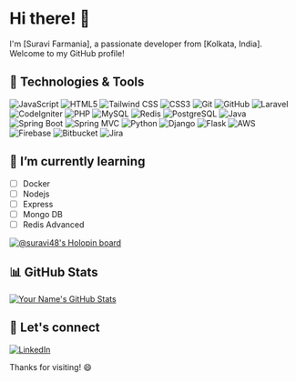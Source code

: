 # Hi there! 👋

I'm [Suravi Farmania], a passionate developer from [Kolkata, India]. Welcome to my GitHub profile!

## 🔧 Technologies & Tools
![JavaScript](https://img.shields.io/badge/-JavaScript-F7DF1E?logo=javascript&logoColor=black&style=flat)
![HTML5](https://img.shields.io/badge/-HTML5-E34F26?logo=html5&logoColor=white&style=flat)
![Tailwind CSS](https://img.shields.io/badge/-Tailwind%20CSS-38B2AC?logo=tailwind-css&logoColor=white&style=flat)
![CSS3](https://img.shields.io/badge/-CSS3-1572B6?logo=css3&logoColor=white&style=flat)
![Git](https://img.shields.io/badge/-Git-F05032?logo=git&logoColor=white&style=flat)
![GitHub](https://img.shields.io/badge/-GitHub-181717?logo=github&logoColor=white&style=flat)
![Laravel](https://img.shields.io/badge/-Laravel-FF2D20?logo=laravel&logoColor=white&style=flat)
![CodeIgniter](https://img.shields.io/badge/-CodeIgniter-EF4223?logo=codeigniter&logoColor=white&style=flat)
![PHP](https://img.shields.io/badge/-PHP-777BB4?logo=php&logoColor=white&style=flat)
![MySQL](https://img.shields.io/badge/-MySQL-4479A1?logo=mysql&logoColor=white&style=flat)
![Redis](https://img.shields.io/badge/-Redis-DC382D?logo=redis&logoColor=white&style=flat)
![PostgreSQL](https://img.shields.io/badge/-PostgreSQL-336791?logo=postgresql&logoColor=white&style=flat)
![Java](https://img.shields.io/badge/-Java-007396?logo=java&logoColor=white&style=flat)
![Spring Boot](https://img.shields.io/badge/-Spring%20Boot-6DB33F?logo=spring&logoColor=white&style=flat)
![Spring MVC](https://img.shields.io/badge/-Spring%20MVC-6DB33F?logo=spring&logoColor=white&style=flat)
![Python](https://img.shields.io/badge/-Python-3776AB?logo=python&logoColor=white&style=flat)
![Django](https://img.shields.io/badge/-Django-092E20?logo=django&logoColor=white&style=flat)
![Flask](https://img.shields.io/badge/-Flask-000000?logo=flask&logoColor=white&style=flat)
![AWS](https://img.shields.io/badge/-AWS-232F3E?logo=amazon-aws&logoColor=white&style=flat)
![Firebase](https://img.shields.io/badge/-Firebase-FFCA28?logo=firebase&logoColor=black&style=flat)
![Bitbucket](https://img.shields.io/badge/-Bitbucket-0052CC?logo=bitbucket&logoColor=white&style=flat)
![Jira](https://img.shields.io/badge/-Jira-0052CC?logo=jira&logoColor=white&style=flat)

## 🌱 I’m currently learning
- [ ] Docker
- [ ] Nodejs
- [ ] Express
- [ ] Mongo DB
- [ ] Redis Advanced

[![@suravi48's Holopin board](https://holopin.io/api/user/board?user=suravi48)](https://holopin.io/@suravi48)

## 📊 GitHub Stats
[![Your Name's GitHub Stats](https://github-readme-stats.vercel.app/api?username=suravi-farmania&show_icons=true&count_private=true&hide=contribs,issues&theme=radical)](https://github.com/suravi-farmania)

## 🤝 Let's connect
[![LinkedIn](https://img.shields.io/badge/-LinkedIn-0077B5?logo=linkedin&logoColor=white&style=flat)](https://www.linkedin.com/in/suravifarmania/)


Thanks for visiting! 😄

<!---
suravi-farmania/suravi-farmania is a ✨ special ✨ repository because its `README.md` (this file) appears on your GitHub profile.
You can click the Preview link to take a look at your changes.
--->
